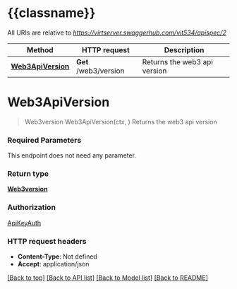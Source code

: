 # {{classname}}

All URIs are relative to *https://virtserver.swaggerhub.com/vit534/apispec/2*

Method | HTTP request | Description
------------- | ------------- | -------------
[**Web3ApiVersion**](InfoApi.md#Web3ApiVersion) | **Get** /web3/version | Returns the web3 api version

# **Web3ApiVersion**
> Web3version Web3ApiVersion(ctx, )
Returns the web3 api version

### Required Parameters
This endpoint does not need any parameter.

### Return type

[**Web3version**](web3version.md)

### Authorization

[ApiKeyAuth](../README.md#ApiKeyAuth)

### HTTP request headers

 - **Content-Type**: Not defined
 - **Accept**: application/json

[[Back to top]](#) [[Back to API list]](../README.md#documentation-for-api-endpoints) [[Back to Model list]](../README.md#documentation-for-models) [[Back to README]](../README.md)

